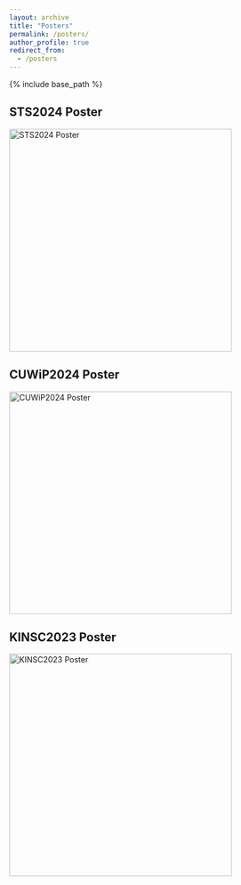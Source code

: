 ```yaml
---
layout: archive
title: "Posters"
permalink: /posters/
author_profile: true
redirect_from:
  - /posters
---
```

{% include base_path %}
## STS2024 Poster

<img src="https://margaret42.github.io/Yunjing-Wang/file/STS2024%20poster.png" alt="STS2024 Poster" style="width: 400px"/>

## CUWiP2024 Poster

<img src="https://margaret42.github.io/Yunjing-Wang/file/CUWiP2024%20Poster.png" alt="CUWiP2024 Poster" style="width: 400px"/>

## KINSC2023 Poster

<img src="https://margaret42.github.io/Yunjing-Wang/file/KINSC2023.png" alt="KINSC2023 Poster" style="width: 400px"/>


